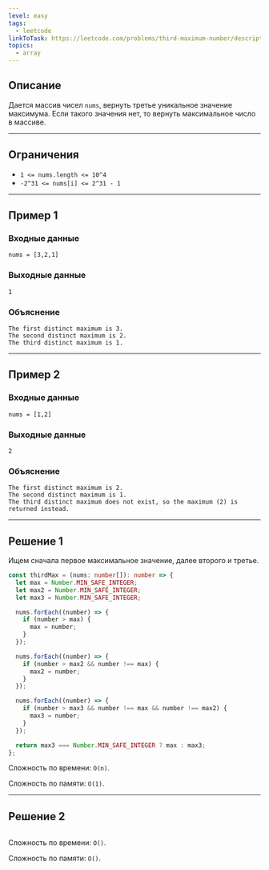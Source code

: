 ```yaml
---
level: easy
tags:
  - leetcode
linkToTask: https://leetcode.com/problems/third-maximum-number/description/
topics:
  - array
---
```

## Описание

Дается массив чисел `nums`, вернуть третье уникальное значение максимума. Если такого значения нет, то вернуть максимальное число в массиве.

---
## Ограничения

- `1 <= nums.length <= 10^4`
- `-2^31 <= nums[i] <= 2^31 - 1`

---
## Пример 1

### Входные данные

```
nums = [3,2,1]
```
### Выходные данные

```
1
```
### Объяснение

```
The first distinct maximum is 3.
The second distinct maximum is 2.
The third distinct maximum is 1.
```

---
## Пример 2

### Входные данные

```
nums = [1,2]
```
### Выходные данные

```
2
```
### Объяснение

```
The first distinct maximum is 2.
The second distinct maximum is 1.
The third distinct maximum does not exist, so the maximum (2) is returned instead.
```

---
## Решение 1

Ищем сначала первое максимальное значение, далее второго и третье.

```typescript
const thirdMax = (nums: number[]): number => {
  let max = Number.MIN_SAFE_INTEGER;
  let max2 = Number.MIN_SAFE_INTEGER;
  let max3 = Number.MIN_SAFE_INTEGER;

  nums.forEach((number) => {
    if (number > max) {
      max = number;
    }
  }); 

  nums.forEach((number) => {
    if (number > max2 && number !== max) {
      max2 = number;
    }
  }); 

  nums.forEach((number) => {
    if (number > max3 && number !== max && number !== max2) {
      max3 = number;
    }
  });

  return max3 === Number.MIN_SAFE_INTEGER ? max : max3;
};
```

Сложность по времени: `O(n)`.

Сложность по памяти: `O(1)`.

---
## Решение 2

```typescript

```

Сложность по времени: `O()`.

Сложность по памяти: `O()`.